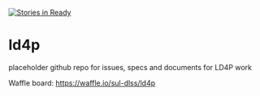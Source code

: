 [![Stories in Ready](https://badge.waffle.io/sul-dlss/ld4p.png?label=ready&title=Ready)](https://waffle.io/sul-dlss/ld4p)
# ld4p
placeholder github repo for issues, specs and documents for LD4P work

Waffle board: https://waffle.io/sul-dlss/ld4p
